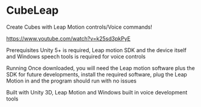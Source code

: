 # CubeLeap
Create Cubes with Leap Motion controls/Voice commands!

https://www.youtube.com/watch?v=k25sd3pkPyE

Prerequisites
  Unity 5+ is required, Leap motion SDK and the device itself and Windows speech tools is required for voice controls
  
 Running
  Once downloaded, you will need the Leap motion software plus the SDK for future developments, install the required software, plug the Leap Motion in and the program should run with no issues
  
  Built with Unity 3D, Leap Motion and Windows built in voice development tools
